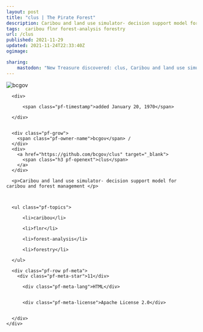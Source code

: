 ```yaml
---
layout: post
title: "clus | The Pirate Forest"
description: Caribou and land use simulator- decision support model for caribou and forest management 
tags:  caribou flnr forest-analysis forestry
url: /clus
published: 2021-11-29
updated: 2021-11-24T22:33:40Z
ogimage: 

sharing:
    mastodon: "New Treasure discovered: clus, Caribou and land use simulator- decision support model for caribou and forest management "
---
```


<div class="pf-night-sky-spacer">
    <div id="pf-night-sky" data-stars="11" data-owner="bcgov" data-repo="clus">
        <div id="pf-open-dialog" class="pf-meta-star pf-star-todo"></div>
        <dialog id="pf-star-dialog">
            Star this Repository to putt a smile on the Developers face.
            <div class="pf-row">
                <div class="pf-grow"></div>
                <div><a class="pf-unterlines" href="https://github.com/bcgov/clus" target="_blank">VISIT REPOSITORY</a></div>
            </div>
        </dialog>
    </div>
    
</div>

<div class="pf-ship-list">
    <div class="pf-row pf-pirate pf-small-column" data-pirate-id="vwsV4cVp6N4TPe8GGGaer">
    <div>
      <!--<a href="https://github.com/bcgov" target="blank">-->
        <div class="pf-pirate-avatar">
          <div class="pf-cross pf-clickable"  onclick="collect('vwsV4cVp6N4TPe8GGGaer'); return false;"></div>
          <img src="https://avatars.githubusercontent.com/u/916280?v=4" title="bcgov" alt="bcgov"/>
      </div>
      <!--</a>
      <div class="pf-pirate-actions">
        <a class="pf-treasure-add"  title="save in my treasure chest" onclick="collect('vwsV4cVp6N4TPe8GGGaer'); return false;" href="#">
          <img src="./assets/coin.svg" alt="treasure"/>
        </a>
        <a class="pf-treasure-remove" onclick="throwAway('vwsV4cVp6N4TPe8GGGaer'); return false;">remove</a>
      </div>-->
    </div>
    <div class="pf-ship">

      <div>
        
          <span class="pf-timestamp">added January 20, 1970</span>
        
      </div>
      
      
      <div class="pf-grow">
        <span class="pf-owner-name">bcgov</span> / 
      </div>
      <div>
        <a href="https://github.com/bcgov/clus" target="_blank">
          <span class="h3 pf-openext">clus</span>
        </a>
      </div>

      <p>Caribou and land use simulator- decision support model for caribou and forest management </p>

      

      <ul class="pf-topics">
        
          <li>caribou</li>
        
          <li>flnr</li>
        
          <li>forest-analysis</li>
        
          <li>forestry</li>
        
      </ul>

      <div class="pf-row pf-meta">
        <div class="pf-meta-star">11</div>
        
          <div class="pf-meta-lang">HTML</div>
        
        
          <div class="pf-meta-license">Apache License 2.0</div>
        
        
      </div>
    </div>
  </div>
</div>